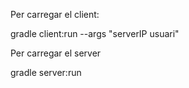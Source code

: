 Per carregar el client:

 gradle client:run --args "serverIP usuari"

Per carregar el server 

 gradle server:run
